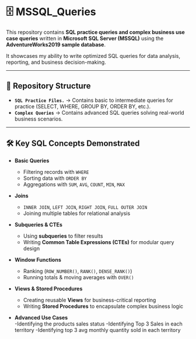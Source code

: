 # 🗄️ MSSQL_Queries  

This repository contains **SQL practice queries and complex business use case queries** written in **Microsoft SQL Server (MSSQL)** using the **AdventureWorks2019 sample database**.  

It showcases my ability to write optimized SQL queries for data analysis, reporting, and business decision-making.  

---

## 📂 Repository Structure  

- **`SQL Practice Files.`** → Contains basic to intermediate queries for practice (SELECT, WHERE, GROUP BY, ORDER BY, etc.).  
- **`Complex Queries`** → Contains advanced SQL queries solving real-world business scenarios.  

---

## 🛠️ Key SQL Concepts Demonstrated  

- **Basic Queries**  
  - Filtering records with `WHERE`  
  - Sorting data with `ORDER BY`  
  - Aggregations with `SUM`, `AVG`, `COUNT`, `MIN`, `MAX`  

- **Joins**  
  - `INNER JOIN`, `LEFT JOIN`, `RIGHT JOIN`, `FULL OUTER JOIN`  
  - Joining multiple tables for relational analysis  

- **Subqueries & CTEs**  
  - Using **subqueries** to filter results  
  - Writing **Common Table Expressions (CTEs)** for modular query design  

- **Window Functions**  
  - Ranking (`ROW_NUMBER()`, `RANK()`, `DENSE_RANK()`)  
  - Running totals & moving averages with `OVER()`  

- **Views & Stored Procedures**  
  - Creating reusable **Views** for business-critical reporting  
  - Writing **Stored Procedures** to encapsulate complex business logic  

- **Advanced Use Cases**  
 -Identifying the products sales status
 -Identifying Top 3 Sales in each territory
 -Identifying top 3 avg monthly quantity sold in each territory  
